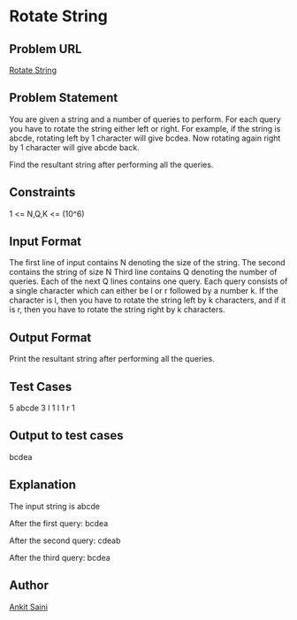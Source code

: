 # Rotate String

## Problem URL
[Rotate String](https://www.hackerearth.com/challenges/college/Code-Quidditch/algorithm/4e4b61ed72e04e88aa9824c0e774e62f/)

## Problem Statement
You are given a string and a number of queries to perform. For each query you have to rotate the string either left or right. For example, if the string is abcde, rotating left by 1 character will give bcdea. Now rotating again right by 1 character will give abcde back.

Find the resultant string after performing all the queries.
## Constraints
1 <= N,Q,K <= (10^6)

## Input Format
The first line of input contains N denoting the size of the string.
The second contains the string of size N
Third  line contains Q denoting the number of queries. Each of the next Q lines contains one query.
Each query consists of a single character which can either be l or r  followed by a number k. If the character is l, then you have to rotate the string left by k characters, and if it is r, then you have to rotate the string right by k characters.

## Output Format
Print the resultant string after performing all the queries.

## Test Cases
5
abcde
3
l 1
l 1
r 1

## Output to test cases
bcdea

## Explanation
The input string is abcde

After the first query:  bcdea

After the second query: cdeab

After the third query: bcdea

## Author
[Ankit Saini](https://www.hackerearth.com/@ankit2233)
